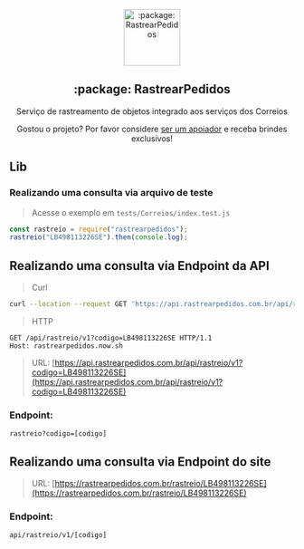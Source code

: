 <p align="center">
 <img width="100px" src="https://rastrearpedidos.com.br/images/favicon.png" align="center" alt=":package: RastrearPedidos" />
 <h2 align="center">:package: RastrearPedidos</h2>
 <p align="center">Serviço de rastreamento de objetos integrado aos serviços dos Correios</p>
</p>

<p align="center">Gostou o projeto? Por favor considere <a href="https://github.com/hebertcisco/rastrearpedidos/blob/develop/.github/patreon.md">ser um apoiador</a> e receba brindes exclusivos!

## Lib

### Realizando uma consulta via arquivo de teste

> Acesse o exemplo em `tests/Correios/index.test.js`

```js
const rastreio = require("rastrearpedidos");
rastreio("LB498113226SE").then(console.log);
```

## Realizando uma consulta via Endpoint da API

> Curl

```sh
curl --location --request GET 'https://api.rastrearpedidos.com.br/api/rastreio/v1?codigo=LB498113226SE'
```

> HTTP

```http
GET /api/rastreio/v1?codigo=LB498113226SE HTTP/1.1
Host: rastrearpedidos.now.sh
```

> URL: [https://api.rastrearpedidos.com.br/api/rastreio/v1?codigo=LB498113226SE](https://api.rastrearpedidos.com.br/api/rastreio/v1?codigo=LB498113226SE)

### Endpoint:

`rastreio?codigo=[codigo]`

## Realizando uma consulta via Endpoint do site

> URL: [https://rastrearpedidos.com.br/rastreio/LB498113226SE](https://rastrearpedidos.com.br/rastreio/LB498113226SE)

### Endpoint:

`api/rastreio/v1/[codigo]`
